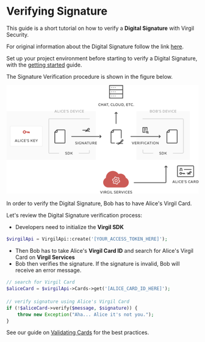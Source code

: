 # Verifying Signature

This guide is a short tutorial on how to verify a **Digital Signature** with Virgil Security.

For original information about the Digital Signature follow the link [here](https://github.com/VirgilSecurity/virgil/blob/wiki/wiki/glossary.md#digital-signature).

Set up your project environment before starting to verify a Digital Signature, with the [getting started](/docs/guides/configuration/client-configuration.md) guide.

The Signature Verification procedure is shown in the figure below.


![Virgil Signature Intro](/docs/img/Signature_introduction.png "Verify Signature")

In order to verify the Digital Signature, Bob has to have Alice's Virgil Card.

Let's review the Digital Signature verification process:

- Developers need to initialize the **Virgil SDK**

```php
$virgilApi = VirgilApi::create('[YOUR_ACCESS_TOKEN_HERE]');
```

- Then Bob has to take Alice's **Virgil Card ID** and search for Alice's Virgil Card on **Virgil Services**
- Bob then verifies the signature. If the signature is invalid, Bob will receive an error message.

```php
// search for Virgil Card
$aliceCard = $virgilApi->Cards->get('[ALICE_CARD_ID_HERE]');

// verify signature using Alice's Virgil Card
if (!$aliceCard->verify($message, $signature)) {
    throw new Exception("Aha... Alice it's not you.");
}
```

See our guide on [Validating Cards](/docs/guides/virgil-card/validating-card.md) for the best practices.
